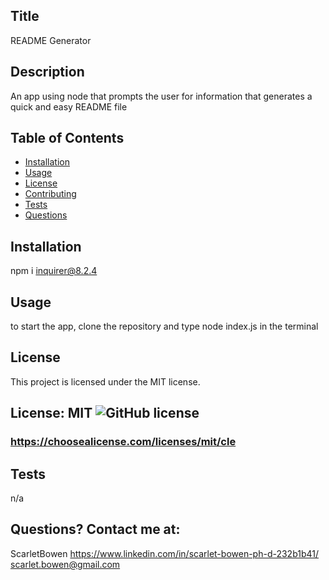 
  ## Title
  README Generator

## Description
An app using node that prompts the user for information that generates a quick and easy README file

## Table of Contents

- [Installation](#installation)
- [Usage](#usage)
- [License](#license)
- [Contributing](#contributing)
- [Tests](#tests)
- [Questions](#questions)

## Installation

npm i inquirer@8.2.4

## Usage

to start the app, clone the repository and type node index.js in the terminal

## License

This project is licensed under the MIT license.
## License: MIT  ![GitHub license](https://img.shields.io/github/license/Naereen/StrapDown.js.svg)
### https://choosealicense.com/licenses/mit/cle

## Tests

n/a

## Questions? Contact me at:

ScarletBowen
https://www.linkedin.com/in/scarlet-bowen-ph-d-232b1b41/
scarlet.bowen@gmail.com 